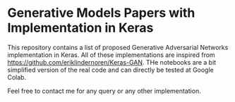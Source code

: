 # Generative Models Papers with Implementation in Keras
This repository contains a list of proposed Generative Adversarial Networks implementation in Keras. All of these implementations are 
inspired from https://github.com/eriklindernoren/Keras-GAN. THe notebooks are a bit simplified version of the real code and can directly
be tested at Google Colab.    

Feel free to contact me for any query or any other implementation. 
